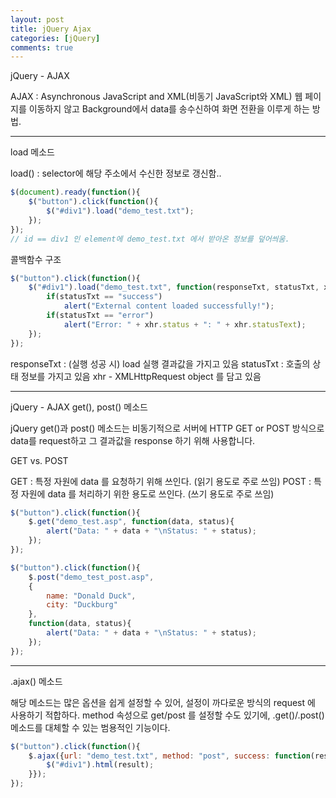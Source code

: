 ```yaml
---
layout: post
title: jQuery Ajax
categories: [jQuery]
comments: true
---
```

jQuery - AJAX

AJAX : Asynchronous JavaScript and XML(비동기 JavaScript와 XML)
웹 페이지를 이동하지 않고 Background에서 data를 송수신하여 화면 전환을 이루게 하는 방법.

-----------------

load 메소드

load() : selector에 해당 주소에서 수신한 정보로 갱신함..
```javascript
$(document).ready(function(){
    $("button").click(function(){
        $("#div1").load("demo_test.txt");
    });
});
// id == div1 인 element에 demo_test.txt 에서 받아온 정보를 덮어씌움.
```

콜백함수 구조
```javascript
$("button").click(function(){
    $("#div1").load("demo_test.txt", function(responseTxt, statusTxt, xhr){
        if(statusTxt == "success")
            alert("External content loaded successfully!");
        if(statusTxt == "error")
            alert("Error: " + xhr.status + ": " + xhr.statusText);
    });
});
```

responseTxt : (실행 성공 시) load 실행 결과값을 가지고 있음
statusTxt : 호출의 상태 정보를 가지고 있음
xhr - XMLHttpRequest object 를 담고 있음

-----------------

jQuery - AJAX get(), post() 메소드

jQuery get()과 post() 메소드는 비동기적으로 서버에 HTTP GET or POST 방식으로 data를 request하고 그 결과값을 response 하기 위해 사용합니다.

GET vs. POST

GET : 특정 자원에 data 를 요청하기 위해 쓰인다. (읽기 용도로 주로 쓰임)
POST : 특정 자원에 data 를 처리하기 위한 용도로 쓰인다. (쓰기 용도로 주로 쓰임)
```javascript
$("button").click(function(){
    $.get("demo_test.asp", function(data, status){
        alert("Data: " + data + "\nStatus: " + status);
    });
});

$("button").click(function(){
    $.post("demo_test_post.asp",
    {
        name: "Donald Duck",
        city: "Duckburg"
    },
    function(data, status){
        alert("Data: " + data + "\nStatus: " + status);
    });
});
```

----------------

.ajax() 메소드


해당 메소드는 많은 옵션을 쉽게 설정할 수 있어, 설정이 까다로운 방식의 request 에 사용하기 적합하다.
method 속성으로 get/post 를 설정할 수도 있기에, .get()/.post() 메소드를 대체할 수 있는 범용적인 기능이다.
```javascript
$("button").click(function(){
    $.ajax({url: "demo_test.txt", method: "post", success: function(result){
        $("#div1").html(result);
    }});
});
```
